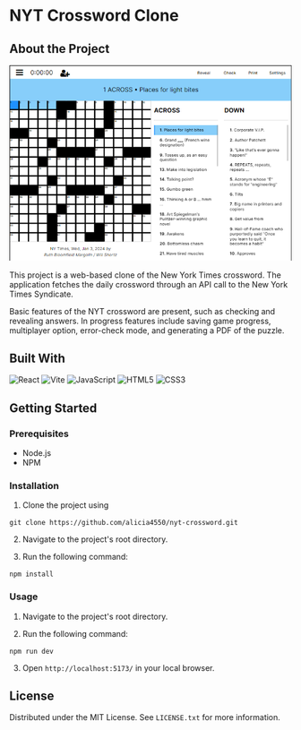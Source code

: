 # NYT Crossword Clone

## About the Project

![Project Screenshot](demo.png)

This project is a web-based clone of the New York Times crossword. The application fetches the daily crossword through an API call to the New York Times Syndicate.

Basic features of the NYT crossword are present, such as checking and revealing answers. In progress features include saving game progress, multiplayer option, error-check mode, and generating a PDF of the puzzle.

## Built With
![React](https://img.shields.io/badge/react-%2320232a.svg?style=for-the-badge&logo=react&logoColor=%2361DAFB)
![Vite](https://img.shields.io/badge/vite-%23646CFF.svg?style=for-the-badge&logo=vite&logoColor=white)
![JavaScript](https://img.shields.io/badge/javascript-%23323330.svg?style=for-the-badge&logo=javascript&logoColor=%23F7DF1E)
![HTML5](https://img.shields.io/badge/html5-%23E34F26.svg?style=for-the-badge&logo=html5&logoColor=white)
![CSS3](https://img.shields.io/badge/css3-%231572B6.svg?style=for-the-badge&logo=css3&logoColor=white)

## Getting Started

### Prerequisites

+ Node.js
+ NPM

### Installation

1. Clone the project using 
```
git clone https://github.com/alicia4550/nyt-crossword.git
```

2. Navigate to the project's root directory.

3. Run the following command:
```
npm install
```

### Usage

1. Navigate to the project's root directory.

2. Run the following command:
```
npm run dev
```

3. Open `http://localhost:5173/` in your local browser.

## License

Distributed under the MIT License. See `LICENSE.txt` for more information.